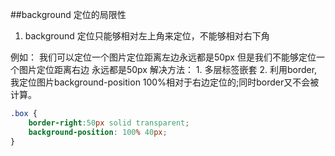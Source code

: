 ##background 定位的局限性
1. background 定位只能够相对左上角来定位，不能够相对右下角

例如：
我们可以定位一个图片定位距离左边永远都是50px
但是我们不能够定位一个图片定位距离右边 永远都是50px
解决方法：
	1. 多层标签嵌套
	2. 利用border,我定位图片background-position 100%相对于右边定位的;同时border又不会被计算。
```css
.box {
	border-right:50px solid transparent;
	background-position: 100% 40px;	
}

```